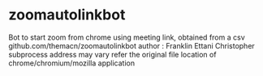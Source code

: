 # zoomautolinkbot
Bot to start zoom from chrome using meeting link, obtained from a csv
github.com/themacn/zoomautolinkbot
author : Franklin Ettani Christopher
subprocess address may vary 
refer the original file location of chrome/chromium/mozilla application
